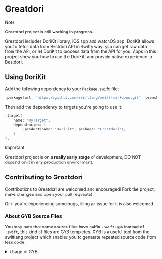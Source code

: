 # Greatdori

> [!NOTE]
> Greatdori project is still working in progress.

Greatdori includes DoriKit library, iOS app and watchOS app.
DoriKit allows you to fetch data from Bestdori API in Swifty way:
you can get raw data from the API,
or let DoriKit to process data from the API for you.
Apps in this project show you how to use the DoriKit,
and provide native experience to Bestdori.

## Using DoriKit
Add the following dependency to your `Package.swift` file:

```swift
.package(url: "https://github.com/swiftlang/swift-markdown.git", branch: "main"),
```

Then add the dependency to targets you're going to use it:

```swift
.target(
    name: "MyTarget", 
    dependencies: [
        .product(name: "DoriKit", package: "Greatdori"),
    ]
),
```

> [!IMPORTANT]
> Greatdori project is on a **really early stage** of development,
> DO NOT depend on it in any production environment.

## Contributing to Greatdori
Contributions to Greatdori are welcomed and encouraged!
Fork the project, make changes and open your pull requests!

Or if you're experiencing some bugs, filing an issue for it is also welcomed.

### About GYB Source Files
You may note that some source files have suffix `.swift.gyb` instead of `.swift`,
this kind of files are GYB templetes. GYB is a useful tool from the swiftlang project
which enables you to generate repeated source code from less code.

<details><summary>Usage of GYB</summary>
usage: gyb [-h] [-D NAME=VALUE] [-o TARGET] [--test] [--verbose-test] [--dump]
           [--line-directive LINE_DIRECTIVE]
           [file]

Generate Your Boilerplate!

positional arguments:
  file                  Path to GYB template file (defaults to stdin)

options:
  -h, --help            show this help message and exit
  -D NAME=VALUE         Bindings to be set in the template's execution context
  -o TARGET             Output file (defaults to stdout)
  --test                Run a self-test
  --verbose-test        Run a verbose self-test
  --dump                Dump the parsed template to stdout
  --line-directive LINE_DIRECTIVE
                        Line directive format string, which will be provided 2
                        substitutions, `%(line)d` and `%(file)s`. Example:
                        `#sourceLocation(file: "%(file)s", line: %(line)d)`
                        The default works automatically with the `line-
                        directive` tool, which see for more information.

    A GYB template consists of the following elements:

      - Literal text which is inserted directly into the output

      - %% or $$ in literal text, which insert literal '%' and '$'
        symbols respectively.

      - Substitutions of the form ${<python-expression>}.  The Python
        expression is converted to a string and the result is inserted
        into the output.

      - Python code delimited by %{...}%.  Typically used to inject
        definitions (functions, classes, variable bindings) into the
        evaluation context of the template.  Common indentation is
        stripped, so you can add as much indentation to the beginning
        of this code as you like

      - Lines beginning with optional whitespace followed by a single
        '%' and Python code.  %-lines allow you to nest other
        constructs inside them.  To close a level of nesting, use the
        "%end" construct.

      - Lines beginning with optional whitespace and followed by a
        single '%' and the token "end", which close open constructs in
        %-lines.

    Example template:

          - Hello -
        %{
             x = 42
             def succ(a):
                 return a+1
        }%

        I can assure you that ${x} < ${succ(x)}

        % if int(y) > 7:
        %    for i in range(3):
        y is greater than seven!
        %    end
        % else:
        y is less than or equal to seven
        % end

          - The End. -

    When run with "gyb -Dy=9", the output is

          - Hello -

        I can assure you that 42 < 43

        y is greater than seven!
        y is greater than seven!
        y is greater than seven!

          - The End. -
</details>
